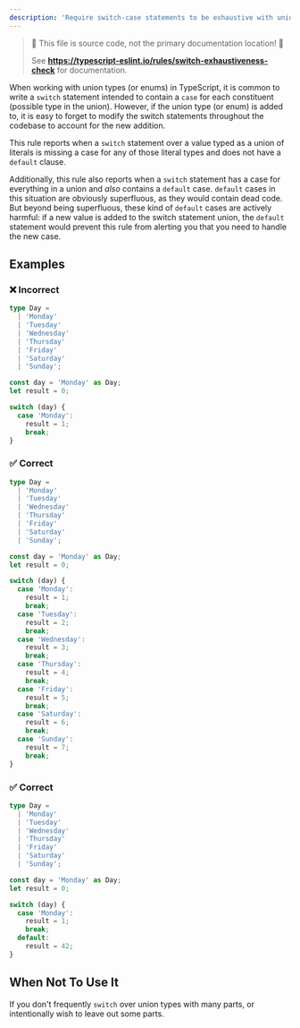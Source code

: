 ```yaml
---
description: 'Require switch-case statements to be exhaustive with union type.'
---
```


> 🛑 This file is source code, not the primary documentation location! 🛑
>
> See **https://typescript-eslint.io/rules/switch-exhaustiveness-check** for documentation.

When working with union types (or enums) in TypeScript, it is common to write a `switch` statement intended to contain a `case` for each constituent (possible type in the union). However, if the union type (or enum) is added to, it is easy to forget to modify the switch statements throughout the codebase to account for the new addition.

This rule reports when a `switch` statement over a value typed as a union of literals is missing a case for any of those literal types and does not have a `default` clause.

Additionally, this rule also reports when a `switch` statement has a case for everything in a union and _also_ contains a `default` case. `default` cases in this situation are obviously superfluous, as they would contain dead code. But beyond being superfluous, these kind of `default` cases are actively harmful: if a new value is added to the switch statement union, the `default` statement would prevent this rule from alerting you that you need to handle the new case.

## Examples

<!--tabs-->

### ❌ Incorrect

```ts
type Day =
  | 'Monday'
  | 'Tuesday'
  | 'Wednesday'
  | 'Thursday'
  | 'Friday'
  | 'Saturday'
  | 'Sunday';

const day = 'Monday' as Day;
let result = 0;

switch (day) {
  case 'Monday':
    result = 1;
    break;
}
```

### ✅ Correct

```ts
type Day =
  | 'Monday'
  | 'Tuesday'
  | 'Wednesday'
  | 'Thursday'
  | 'Friday'
  | 'Saturday'
  | 'Sunday';

const day = 'Monday' as Day;
let result = 0;

switch (day) {
  case 'Monday':
    result = 1;
    break;
  case 'Tuesday':
    result = 2;
    break;
  case 'Wednesday':
    result = 3;
    break;
  case 'Thursday':
    result = 4;
    break;
  case 'Friday':
    result = 5;
    break;
  case 'Saturday':
    result = 6;
    break;
  case 'Sunday':
    result = 7;
    break;
}
```

### ✅ Correct

```ts
type Day =
  | 'Monday'
  | 'Tuesday'
  | 'Wednesday'
  | 'Thursday'
  | 'Friday'
  | 'Saturday'
  | 'Sunday';

const day = 'Monday' as Day;
let result = 0;

switch (day) {
  case 'Monday':
    result = 1;
    break;
  default:
    result = 42;
}
```

## When Not To Use It

If you don't frequently `switch` over union types with many parts, or intentionally wish to leave out some parts.
